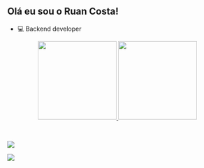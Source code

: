 ## Olá eu sou o Ruan Costa!

-	💻 Backend developer

<div align="center">
  <a href="https://github.com/Ruan92929">
  
  <img height="180em" src="https://github-readme-stats.vercel.app/api?username=Ruan92929&show_icons=true&theme=tokyonight&include_all_commits=true&count_private=true"/>
  
  <img height="180em" src="https://github-readme-stats.vercel.app/api/top-langs/?username=Ruan92929&layout=compact&langs_count=7&theme=tokyonight"/>
</div>


<div style="display: inline_block"><br>

   
     
</div>
  
  ##
 
<div> 
  <a href = "mailto:ruan92929@hotmail.com"><img src="https://img.shields.io/badge/-Gmail-%23333?style=for-the-badge&logo=gmail&logoColor=white" target="_blank"></a>
  
  <a href="https://www.linkedin.com/in/ruancosta-275665162/" target="_blank"><img src="https://img.shields.io/badge/-LinkedIn-%230077B5?style=for-the-badge&logo=linkedin&logoColor=white" target="_blank"></a> 
 

</div>
